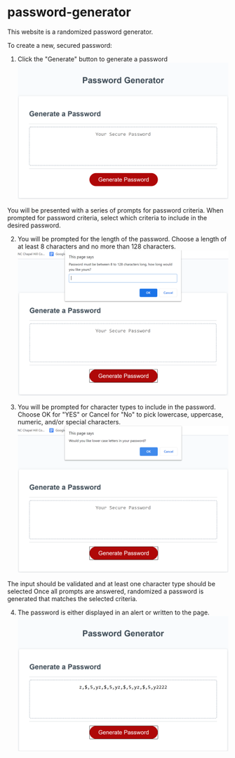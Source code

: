 # password-generator
This website is a randomized password generator.

To create a new, secured password:

1) Click the "Generate" button to generate a password
![Alt text](/Images/screenshot1.png?raw=true "Step 1")

You will be presented with a series of prompts for password criteria. When prompted for password criteria, select which criteria to include in the desired password.

2) You will be prompted for the length of the password. Choose a length of at least 8 characters and no more than 128 characters.
![Alt text](/Images/screenshot2.png?raw=true "Step 2")

3) You will be prompted for character types to include in the password. Choose OK for "YES" or Cancel for "No" to pick lowercase, uppercase, numeric, and/or special characters.
![Alt text](/Images/screenshot3.png?raw=true "Step 3")

The input should be validated and at least one character type should be selected
Once all prompts are answered, randomized a password is generated that matches the selected criteria.

4) The password is either displayed in an alert or written to the page.
![Alt text](/Images/screenshot4.png?raw=true "Step 4")